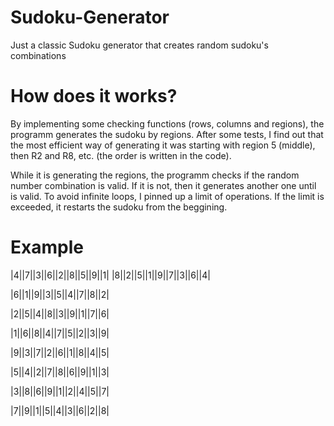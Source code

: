 # Sudoku-Generator

Just a classic Sudoku generator that creates random sudoku's combinations

# How does it works?
By implementing some checking functions (rows, columns and regions), the programm generates the sudoku by regions. After some tests, I find out that the most efficient way of generating it was starting with region 5 (middle), then R2 and R8, etc. (the order is written in the code). 

While it is generating the regions, the programm checks if the random number combination is valid. If it is not, then it generates another one until is valid. To avoid infinite loops, I pinned up a limit of operations. If the limit is exceeded, it restarts the sudoku from the beggining.

# Example

|4||7||3||6||2||8||5||9||1|
|8||2||5||1||9||7||3||6||4|

|6||1||9||3||5||4||7||8||2|

|2||5||4||8||3||9||1||7||6|

|1||6||8||4||7||5||2||3||9|

|9||3||7||2||6||1||8||4||5|

|5||4||2||7||8||6||9||1||3|

|3||8||6||9||1||2||4||5||7|

|7||9||1||5||4||3||6||2||8|
